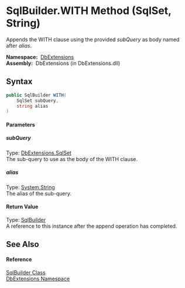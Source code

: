 SqlBuilder.WITH Method (SqlSet, String)
=======================================
Appends the WITH clause using the provided *subQuery* as body named after *alias*.

  **Namespace:**  [DbExtensions][1]  
  **Assembly:**  DbExtensions (in DbExtensions.dll)

Syntax
------

```csharp
public SqlBuilder WITH(
	SqlSet subQuery,
	string alias
)
```

#### Parameters

##### *subQuery*
Type: [DbExtensions.SqlSet][2]  
The sub-query to use as the body of the WITH clause.

##### *alias*
Type: [System.String][3]  
The alias of the sub-query.

#### Return Value
Type: [SqlBuilder][4]  
A reference to this instance after the append operation has completed.

See Also
--------

#### Reference
[SqlBuilder Class][4]  
[DbExtensions Namespace][1]  

[1]: ../README.md
[2]: ../SqlSet/README.md
[3]: http://msdn.microsoft.com/en-us/library/s1wwdcbf
[4]: README.md